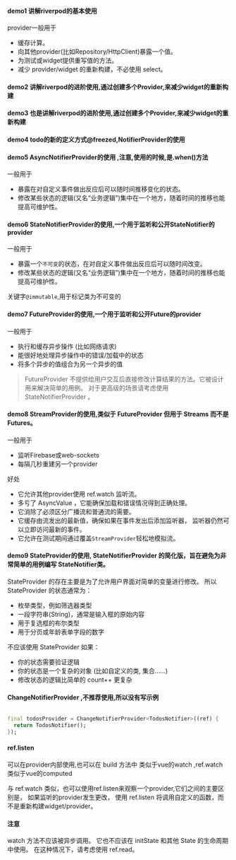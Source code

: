 #### demo1 讲解riverpod的基本使用

provider一般用于

- 缓存计算。
- 向其他provider(比如Repository/HttpClient)暴露一个值。
- 为测试或widget提供重写值的方法。
- 减少 provider/widget 的重新构建，不必使用 select。

#### demo2 讲解riverpod的进阶使用,通过创建多个Provider,来减少widget的重新构建

#### demo3 也是讲解riverpod的进阶使用,通过创建多个Provider,来减少widget的重新构建

#### demo4 todo的新的定义方式@freezed,NotifierProvider的使用

#### demo5 AsyncNotifierProvider的使用 ,注意,使用的时候,是.when()方法

一般用于

- 暴露在对自定义事件做出反应后可以随时间推移变化的状态。
- 修改某些状态的逻辑(又名“业务逻辑”)集中在一个地方，随着时间的推移也能提高可维护性。

#### demo6 StateNotifierProvider的使用,一个用于监听和公开StateNotifier的provider

一般用于

- 暴露一个`不可变`的状态，在对自定义事件做出反应后可以随时间改变。
- 修改某些状态的逻辑(又名“业务逻辑”)集中在一个地方，随着时间的推移也能提高可维护性。

关键字`@immutable`,用于标记类为不可变的

#### demo7 FutureProvider的使用,一个用于监听和公开Future的provider

一般用于

- 执行和缓存异步操作 (比如网络请求)
- 能很好地处理异步操作中的错误/加载中的状态
- 将多个异步的值组合为另一个异步的值

> FutureProvider 不提供给用户交互后直接修改计算结果的方法。它被设计用来解决简单的用例。
> 对于更高级的场景请考虑使用StateNotifierProvider 。

#### demo8 StreamProvider的使用,类似于 FutureProvider 但用于 Streams 而不是 Futures。

一般用于

- 监听Firebase或web-sockets
- 每隔几秒重建另一个provider

好处

- 它允许其他provider使用 ref.watch 监听流。
- 多亏了 AsyncValue ，它能确保加载和错误情况得到正确处理。
- 它消除了必须区分广播流和普通流的需要。
- 它缓存由流发出的最新值，确保如果在事件发出后添加监听器， 监听器仍然可以立即访问最新的事件。
- 它允许在测试期间通过覆盖`StreamProvider`轻松地模拟流。

#### demo9 StateProvider的使用, StateNotifierProvider 的简化版，旨在避免为非常简单的用例编写 StateNotifier类。

StateProvider 的存在主要是为了允许用户界面对简单的变量进行修改。 所以StateProvider 的状态通常为：

- 枚举类型，例如筛选器类型
- 一段字符串(String)，通常是输入框的原始内容
- 用于复选框的布尔类型
- 用于分页或年龄表单字段的数字

不应该使用 StateProvider 如果：

- 你的状态需要验证逻辑
- 你的状态是一个复杂的对象 (比如自定义的类, 集合……)
- 修改状态的逻辑比简单的 count++ 更复杂

#### ChangeNotifierProvider ,不推荐使用,所以没有写示例

```dart

final todosProvider = ChangeNotifierProvider<TodosNotifier>((ref) {
  return TodosNotifier();
});
```

#### ref.listen
可以在provider内部使用,也可以在 build 方法中
类似于vue的watch ,ref.watch 类似于vue的computed

与 ref.watch 类似，也可以使用ref.listen来观察一个provider,它们之间的主要区别是，
如果监听的provider发生更改， 使用 ref.listen 将调用自定义的函数，而不是重新构建widget/provider。

#### 注意

watch 方法不应该被异步调用。 它也不应该在 initState 和其他 State 的生命周期中使用。
在这种情况下，请考虑使用 ref.read。

